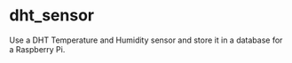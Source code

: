 # dht_sensor
Use a DHT Temperature and Humidity sensor and store it in a database for a Raspberry Pi. 
